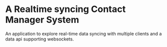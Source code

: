 # A Realtime syncing Contact Manager System

An application to explore real-time data syncing with multiple clients and a data api supporting websockets.
